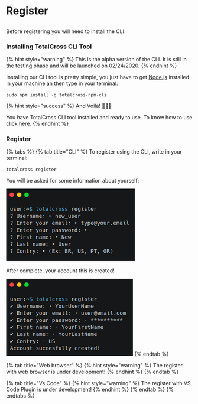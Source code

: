 # Register

## 

Before registering you will need to install the CLI. 

### Installing TotalCross CLI Tool

{% hint style="warning" %}
This is the alpha version of the CLI. It is still in the testing phase and will be launched on 02/24/2020.
{% endhint %}

Installing our CLI tool is pretty simple, you just have to get [Node.js](https://nodejs.org/) installed in your machine an then type in your terminal:

```text
sudo npm install -g totalcross-npm-cli
```

{% hint style="success" %}
And Voilá!  🎉🥂🍾 

You have TotalCross CLI tool installed and ready to use. To know how to use click [here](https://learn.totalcross.com/get-started/write-your-first-app).
{% endhint %}

### Register

{% tabs %}
{% tab title="CLI" %}
To register using the CLI, write in your terminal:

```text
totalcross register
```

You will be asked for some information about yourself:

![](../../.gitbook/assets/registerquestions2.png)

After complete, your account this is created!

![](../../.gitbook/assets/registercomplete2.png)
{% endtab %}

{% tab title="Web browser" %}
{% hint style="warning" %}
The register with web browser is under development!
{% endhint %}
{% endtab %}

{% tab title="Vs Code" %}
{% hint style="warning" %}
The register with VS Code Plugin is under development!
{% endhint %}
{% endtab %}
{% endtabs %}

